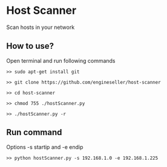 # Host Scanner
Scan hosts in your network

## How to use?
Open terminal and run following commands
```
>> sudo apt-get install git
```
```
>> git clone https://github.com/engineseller/host-scanner
```
```
>> cd host-scanner
```
```
>> chmod 755 ./hostScanner.py
```
```
>> ./hostScanner.py -r
```

## Run command
Options -s startip and -e endip
```
>> python hostScanner.py -s 192.168.1.0 -e 192.168.1.225
```
